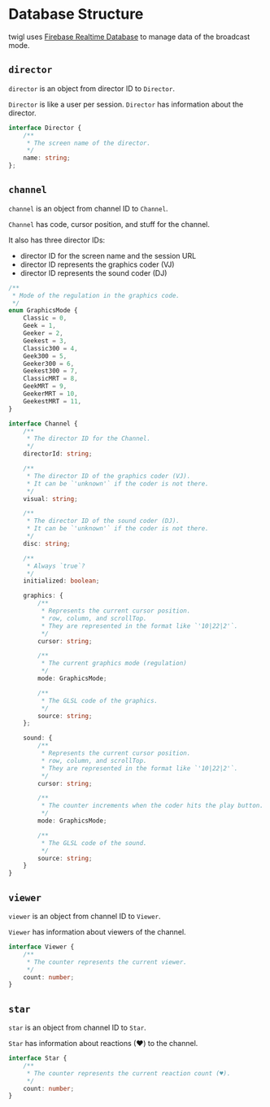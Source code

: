# Database Structure

twigl uses [Firebase Realtime Database](https://firebase.google.com/products/realtime-database?hl=ja) to manage data of the broadcast mode.

## `director`

`director` is an object from director ID to `Director`.

`Director` is like a user per session.
`Director` has information about the director.

```ts
interface Director {
    /**
     * The screen name of the director.
     */
    name: string;
};
```

## `channel`

`channel` is an object from channel ID to `Channel`.

`Channel` has code, cursor position, and stuff for the channel.

It also has three director IDs:

- director ID for the screen name and the session URL
- director ID represents the graphics coder (VJ)
- director ID represents the sound coder (DJ)

```ts
/**
 * Mode of the regulation in the graphics code.
 */
enum GraphicsMode {
    Classic = 0,
    Geek = 1,
    Geeker = 2,
    Geekest = 3,
    Classic300 = 4,
    Geek300 = 5,
    Geeker300 = 6,
    Geekest300 = 7,
    ClassicMRT = 8,
    GeekMRT = 9,
    GeekerMRT = 10,
    GeekestMRT = 11,
}

interface Channel {
    /**
     * The director ID for the Channel.
     */
    directorId: string;

    /**
     * The director ID of the graphics coder (VJ).
     * It can be `'unknown'` if the coder is not there.
     */
    visual: string;

    /**
     * The director ID of the sound coder (DJ).
     * It can be `'unknown'` if the coder is not there.
     */
    disc: string;

    /**
     * Always `true`?
     */
    initialized: boolean;

    graphics: {
        /**
         * Represents the current cursor position.
         * row, column, and scrollTop.
         * They are represented in the format like `'10|22|2'`.
         */
        cursor: string;

        /**
         * The current graphics mode (regulation)
         */
        mode: GraphicsMode;

        /**
         * The GLSL code of the graphics.
         */
        source: string;
    };

    sound: {
        /**
         * Represents the current cursor position.
         * row, column, and scrollTop.
         * They are represented in the format like `'10|22|2'`.
         */
        cursor: string;

        /**
         * The counter increments when the coder hits the play button.
         */
        mode: GraphicsMode;

        /**
         * The GLSL code of the sound.
         */
        source: string;
    }
}
```

## `viewer`

`viewer` is an object from channel ID to `Viewer`.

`Viewer` has information about viewers of the channel.

```ts
interface Viewer {
    /**
     * The counter represents the current viewer.
     */
    count: number;
}
```

## `star`

`star` is an object from channel ID to `Star`.

`Star` has information about reactions (♥) to the channel.

```ts
interface Star {
    /**
     * The counter represents the current reaction count (♥).
     */
    count: number;
}
```
